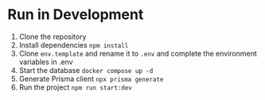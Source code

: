 # Run in Development

1. Clone the repository
2. Install dependencies `npm install`
3. Clone `env.template` and rename it to `.env` and complete the environment variables in .env
4. Start the database `docker compose up -d`
5. Generate Prisma client `npx prisma generate`
6. Run the project `npm run start:dev`
